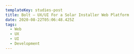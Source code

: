 ```yaml
---
templateKey: studies-post
title: Bolt — UX/UI For a Solar Installer Web Platform
date: 2020-08-22T05:06:48.425Z
tags:
  - Web
  - UX
  - UI
  - Development
---
```

